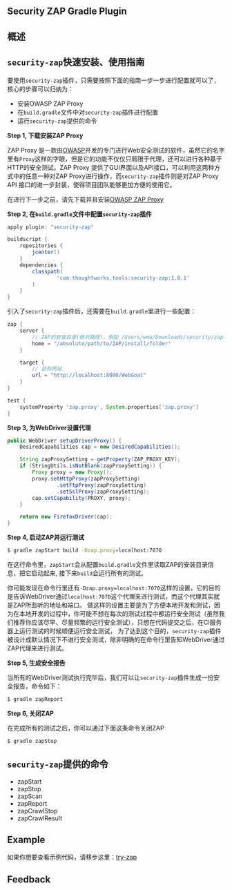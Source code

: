 Security ZAP Gradle Plugin
------------------------------

## 概述



## `security-zap`快速安装、使用指南

要使用`security-zap`插件，只需要按照下面的指南一步一步进行配置就可以了，核心的步骤可以归纳为：
- 安装OWASP ZAP Proxy
- 在`build.gradle`文件中对`security-zap`插件进行配置
- 运行`security-zap`提供的命令

**Step 1, 下载安装ZAP Proxy**

ZAP Proxy 是一款由[OWASP]开发的专门进行Web安全测试的软件，虽然它的名字里有`Proxy`这样的字眼，但是它的功能不仅仅只局限于代理，还可以进行各种基于HTTP的安全测试。ZAP Proxy 提供了GUI界面以及API接口，可以利用这两种方式中的任意一种对ZAP Proxy进行操作，而`security-zap`插件则是对ZAP Proxy API 接口的进一步封装，使得项目团队能够更加方便的使用它。

在进行下一步之前，请先下载并且安装[OWASP ZAP Proxy]

**Step 2, 在`build.gradle`文件中配置`security-zap`插件**

```gradle
apply plugin: "security-zap"

buildscript {
    repositories {
        jcenter()
    }
    dependencies {
        classpath(
                'com.thoughtworks.tools:security-zap:1.0.1'
        )
    }
}
```

引入了`security-zap`插件后，还需要在`build.gradle`里进行一些配置：

```gradle
zap {
    server {
        // ZAP的安装目录(绝对路径)，例如 /Users/wma/Downloads/security/zap-for-linux/ZAP_2.3.1
        home = "/absolute/path/to/ZAP/install/folder"
    }

    target {
        // 目标网站
        url = "http://localhost:8080/WebGoat"
    }
}
```

```gradle
test {
    systemProperty 'zap.proxy', System.properties['zap.proxy']
}
```

**Step 3, 为WebDriver设置代理**

```java
public WebDriver setupDriverProxy() {
    DesiredCapabilities cap = new DesiredCapabilities();

    String zapProxySetting = getProperty(ZAP_PROXY_KEY);
    if (StringUtils.isNotBlank(zapProxySetting)) {
        Proxy proxy = new Proxy();
        proxy.setHttpProxy(zapProxySetting)
                .setFtpProxy(zapProxySetting)
                .setSslProxy(zapProxySetting);
        cap.setCapability(PROXY, proxy);
    }

    return new FirefoxDriver(cap);
}
```

**Step 4, 启动ZAP并运行测试**

```sh
$ gradle zapStart build -Dzap.proxy=localhost:7070
```

在这行命令里，`zapStart`会从配置`build.gradle`文件里读取ZAP的安装目录信息，把它启动起来, 接下来`build`会运行所有的测试。

你可能发现在命令行里还有`-Dzap.proxy=localhost:7070`这样的设置，它的目的是告诉WebDriver通过`localhost:7070`这个代理来进行测试，而这个代理其实就是ZAP所监听的地址和端口。
做这样的设置主要是为了方便本地开发和测试，因为在本地开发的过程中，你可能不想在每次的测试过程中都运行安全测试（虽然我们推荐你应该尽早、尽量频繁的运行安全测试），只想在代码提交之后，在CI服务器上运行测试的时候顺便运行安全测试，
为了达到这个目的，`security-zap`插件被设计成默认情况下不进行安全测试，除非明确的在命令行里告知WebDriver通过ZAP代理来进行测试。

**Step 5, 生成安全报告**

当所有的WebDriver测试执行完毕后，我们可以让`security-zap`插件生成一份安全报告，命令如下：

```sh
$ gradle zapReport
```

**Step 6, 关闭ZAP**

在完成所有的测试之后，你可以通过下面这条命令关闭ZAP

```sh
$ gradle zapStop
```

## `security-zap`提供的命令

- zapStart
- zapStop
- zapScan
- zapReport
- zapCrawlStop
- zapCrawlResult

## Example

如果你想要查看示例代码，请移步这里：[try-zap]

## Feedback


[OWASP ZAP Proxy]: https://www.owasp.org/index.php/OWASP_Zed_Attack_Proxy_Project
[try-zap]: https://github.com/wmaintw/try-zap
[OWASP]: https://www.owasp.org
